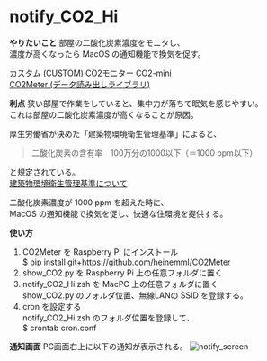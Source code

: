 # notify_CO2_Hi

**やりたいこと**
部屋の二酸化炭素濃度をモニタし、  
濃度が高くなったら MacOS の通知機能で換気を促す。  

[カスタム (CUSTOM) CO2モニター CO2-mini](https://www.amazon.co.jp/dp/B00I3XJ9LM)  
[CO2Meter (データ読み出しライブラリ)](https://github.com/heinemml/CO2Meter)  


**利点**
狭い部屋で作業をしていると、集中力が落ちて眠気を感じやすい。  
これは部屋の二酸化炭素濃度が高くなることが原因。  

厚生労働省が決めた「建築物環境衛生管理基準」によると、

> 二酸化炭素の含有率　100万分の1000以下（＝1000 ppm以下）  

と規定されている。  
[建築物環境衛生管理基準について](https://www.mhlw.go.jp/bunya/kenkou/seikatsu-eisei10/)  

二酸化炭素濃度が 1000 ppm を超えた時に、  
MacOS の通知機能で換気を促し、快適な住環境を提供する。  


**使い方**
1. CO2Meter を Raspberry Pi にインストール  
$ pip install git+https://github.com/heinemml/CO2Meter
1. show_CO2.py を Raspberry Pi 上の任意フォルダに置く  
1. notify_CO2_Hi.zsh を MacPC 上の任意フォルダに置く  
show_CO2.py のフォルダ位置、無線LANの SSID を登録する。  
1. cron を設定する  
notify_CO2_Hi.zsh のフォルダ位置を登録して、  
$ crontab cron.conf  


**通知画面**
PC画面右上に以下の通知が表示される。
![notify_screen](https://user-images.githubusercontent.com/35166412/66727797-60dd9300-ee7c-11e9-9665-1760a643d4d9.png)
